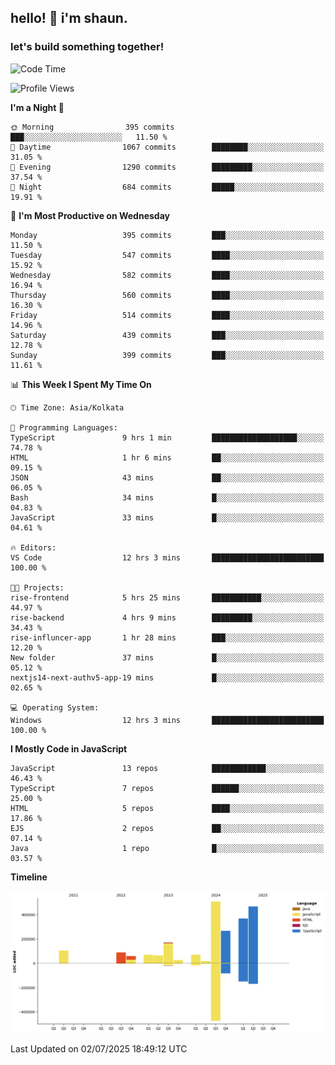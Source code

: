 ## hello! 👋 i'm shaun. 
### let's build something together!
<!--START_SECTION:waka-->
![Code Time](http://img.shields.io/badge/Code%20Time-284%20hrs%2037%20mins-blue)

![Profile Views](http://img.shields.io/badge/Profile%20Views-0-blue)

**I'm a Night 🦉** 

```text
🌞 Morning                395 commits         ███░░░░░░░░░░░░░░░░░░░░░░   11.50 % 
🌆 Daytime                1067 commits        ████████░░░░░░░░░░░░░░░░░   31.05 % 
🌃 Evening                1290 commits        █████████░░░░░░░░░░░░░░░░   37.54 % 
🌙 Night                  684 commits         █████░░░░░░░░░░░░░░░░░░░░   19.91 % 
```
📅 **I'm Most Productive on Wednesday** 

```text
Monday                   395 commits         ███░░░░░░░░░░░░░░░░░░░░░░   11.50 % 
Tuesday                  547 commits         ████░░░░░░░░░░░░░░░░░░░░░   15.92 % 
Wednesday                582 commits         ████░░░░░░░░░░░░░░░░░░░░░   16.94 % 
Thursday                 560 commits         ████░░░░░░░░░░░░░░░░░░░░░   16.30 % 
Friday                   514 commits         ████░░░░░░░░░░░░░░░░░░░░░   14.96 % 
Saturday                 439 commits         ███░░░░░░░░░░░░░░░░░░░░░░   12.78 % 
Sunday                   399 commits         ███░░░░░░░░░░░░░░░░░░░░░░   11.61 % 
```


📊 **This Week I Spent My Time On** 

```text
🕑︎ Time Zone: Asia/Kolkata

💬 Programming Languages: 
TypeScript               9 hrs 1 min         ███████████████████░░░░░░   74.78 % 
HTML                     1 hr 6 mins         ██░░░░░░░░░░░░░░░░░░░░░░░   09.15 % 
JSON                     43 mins             ██░░░░░░░░░░░░░░░░░░░░░░░   06.05 % 
Bash                     34 mins             █░░░░░░░░░░░░░░░░░░░░░░░░   04.83 % 
JavaScript               33 mins             █░░░░░░░░░░░░░░░░░░░░░░░░   04.61 % 

🔥 Editors: 
VS Code                  12 hrs 3 mins       █████████████████████████   100.00 % 

🐱‍💻 Projects: 
rise-frontend            5 hrs 25 mins       ███████████░░░░░░░░░░░░░░   44.97 % 
rise-backend             4 hrs 9 mins        █████████░░░░░░░░░░░░░░░░   34.43 % 
rise-influncer-app       1 hr 28 mins        ███░░░░░░░░░░░░░░░░░░░░░░   12.20 % 
New folder               37 mins             █░░░░░░░░░░░░░░░░░░░░░░░░   05.12 % 
nextjs14-next-authv5-app-19 mins             █░░░░░░░░░░░░░░░░░░░░░░░░   02.65 % 

💻 Operating System: 
Windows                  12 hrs 3 mins       █████████████████████████   100.00 % 
```

**I Mostly Code in JavaScript** 

```text
JavaScript               13 repos            ████████████░░░░░░░░░░░░░   46.43 % 
TypeScript               7 repos             ██████░░░░░░░░░░░░░░░░░░░   25.00 % 
HTML                     5 repos             ████░░░░░░░░░░░░░░░░░░░░░   17.86 % 
EJS                      2 repos             ██░░░░░░░░░░░░░░░░░░░░░░░   07.14 % 
Java                     1 repo              █░░░░░░░░░░░░░░░░░░░░░░░░   03.57 % 
```



**Timeline**

![Lines of Code chart](https://raw.githubusercontent.com/ShaunDaniel/ShaunDaniel/main/assets/bar_graph.png)


 Last Updated on 02/07/2025 18:49:12 UTC
<!--END_SECTION:waka-->

